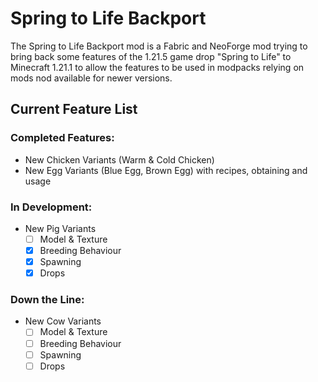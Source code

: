 # Spring to Life Backport

The Spring to Life Backport mod is a Fabric and NeoForge mod trying to bring back some features of the 1.21.5 game
drop "Spring to Life" to Minecraft 1.21.1 to allow the features to be used in modpacks relying on mods nod available for
newer versions.

## Current Feature List

### Completed Features:

- New Chicken Variants (Warm & Cold Chicken)
- New Egg Variants (Blue Egg, Brown Egg) with recipes, obtaining and usage

### In Development:

- New Pig Variants
    - [ ] Model & Texture
    - [X] Breeding Behaviour
    - [X] Spawning
    - [X] Drops

### Down the Line:

- New Cow Variants
    - [ ] Model & Texture
    - [ ] Breeding Behaviour
    - [ ] Spawning
    - [ ] Drops
